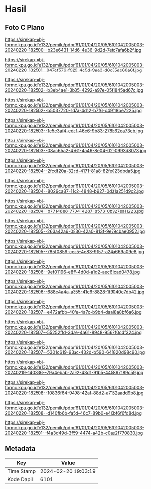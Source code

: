 # Hasil

## Foto C Plano

https://sirekap-obj-formc.kpu.go.id/e132/pemilu/pdpr/61/01/04/20/05/6101042005003-20240220-182500--b23e6431-14d6-4e36-9d2d-7efc7afa6b2f.jpg

https://sirekap-obj-formc.kpu.go.id/e132/pemilu/pdpr/61/01/04/20/05/6101042005003-20240220-182501--047ef576-f929-4c5d-9aa3-d8c55ae60a6f.jpg

https://sirekap-obj-formc.kpu.go.id/e132/pemilu/pdpr/61/01/04/20/05/6101042005003-20240220-182502--b3eb4ae1-3b35-4292-a97e-05f1845ad67c.jpg

https://sirekap-obj-formc.kpu.go.id/e132/pemilu/pdpr/61/01/04/20/05/6101042005003-20240220-182502--b5037720-1d7a-4d12-b7f6-c49f18be7225.jpg

https://sirekap-obj-formc.kpu.go.id/e132/pemilu/pdpr/61/01/04/20/05/6101042005003-20240220-182503--1e5e3af4-edef-46c6-9b83-278b62ea73eb.jpg

https://sirekap-obj-formc.kpu.go.id/e132/pemilu/pdpr/61/01/04/20/05/6101042005003-20240220-182503--08ac65a2-4761-4a46-8e04-02e0993d8073.jpg

https://sirekap-obj-formc.kpu.go.id/e132/pemilu/pdpr/61/01/04/20/05/6101042005003-20240220-182504--2fcdf20a-32cd-4171-81a8-82fe023dbda5.jpg

https://sirekap-obj-formc.kpu.go.id/e132/pemilu/pdpr/61/01/04/20/05/6101042005003-20240220-182504--8029ca87-11c2-4848-b927-0d31a251d9c2.jpg

https://sirekap-obj-formc.kpu.go.id/e132/pemilu/pdpr/61/01/04/20/05/6101042005003-20240220-182504--b77148e8-7704-4287-8573-0b927ea11223.jpg

https://sirekap-obj-formc.kpu.go.id/e132/pemilu/pdpr/61/01/04/20/05/6101042005003-20240220-182505--263a42a6-0836-42a0-813f-9e79cbae0952.jpg

https://sirekap-obj-formc.kpu.go.id/e132/pemilu/pdpr/61/01/04/20/05/6101042005003-20240220-182505--785f0859-cec5-4e83-9f57-a24a669a09e8.jpg

https://sirekap-obj-formc.kpu.go.id/e132/pemilu/pdpr/61/01/04/20/05/6101042005003-20240220-182506--9ef01196-e8ff-4d0d-a1d2-aec61cad0478.jpg

https://sirekap-obj-formc.kpu.go.id/e132/pemilu/pdpr/61/01/04/20/05/6101042005003-20240220-182506--688c4a4a-a355-41c6-8828-1f9040c7db42.jpg

https://sirekap-obj-formc.kpu.go.id/e132/pemilu/pdpr/61/01/04/20/05/6101042005003-20240220-182507--e472afbb-40fe-4a7c-b9b4-daa18a8bf6a6.jpg

https://sirekap-obj-formc.kpu.go.id/e132/pemilu/pdpr/61/01/04/20/05/6101042005003-20240220-182507--55252ffd-3dae-4a61-8948-9562f0cdf324.jpg

https://sirekap-obj-formc.kpu.go.id/e132/pemilu/pdpr/61/01/04/20/05/6101042005003-20240220-182507--5301c619-93ac-432d-b590-641820d98c90.jpg

https://sirekap-obj-formc.kpu.go.id/e132/pemilu/pdpr/61/01/04/20/05/6101042005003-20240219-140336--79a4ebab-2a92-43d1-91b5-445897189c59.jpg

https://sirekap-obj-formc.kpu.go.id/e132/pemilu/pdpr/61/01/04/20/05/6101042005003-20240220-182508--10836f64-9498-42af-88d2-a7152aadd9b8.jpg

https://sirekap-obj-formc.kpu.go.id/e132/pemilu/pdpr/61/01/04/20/05/6101042005003-20240220-182508--d140fb6b-fa5d-46c7-89b0-e40bf6f6fd8d.jpg

https://sirekap-obj-formc.kpu.go.id/e132/pemilu/pdpr/61/01/04/20/05/6101042005003-20240220-182501--f4a3d49d-3f59-4474-a42b-c0ae2f770830.jpg


## Metadata

| Key        | Value               |
| ---------- | ------------------- |
| Time Stamp | 2024-02-20 19:03:19 |
| Kode Dapil | 6101                |



